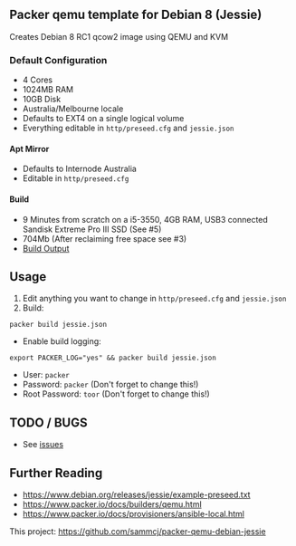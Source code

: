 ## Packer qemu template for Debian 8 (Jessie)
Creates Debian 8 RC1 qcow2 image using QEMU and KVM

### Default Configuration
* 4 Cores
* 1024MB RAM
* 10GB Disk
* Australia/Melbourne locale
* Defaults to EXT4 on a single logical volume
* Everything editable in `http/preseed.cfg` and `jessie.json`

#### Apt Mirror
* Defaults to Internode Australia
* Editable in `http/preseed.cfg`

#### Build
* 9 Minutes from scratch on a i5-3550, 4GB RAM, USB3 connected Sandisk Extreme Pro III SSD (See #5)
* 704Mb (After reclaiming free space see #3)
* [Build Output](build_output.log)

## Usage
1. Edit anything you want to change in `http/preseed.cfg` and `jessie.json`
2. Build:
```
packer build jessie.json
```

* Enable build logging:
```
export PACKER_LOG="yes" && packer build jessie.json
```
* User: `packer`
* Password: `packer` (Don't forget to change this!)
* Root Password: `toor` (Don't forget to change this!)

## TODO / BUGS
* See [issues](https://github.com/sammcj/packer-qemu-debian-jessie/issues)

## Further Reading

* https://www.debian.org/releases/jessie/example-preseed.txt
* https://www.packer.io/docs/builders/qemu.html
* https://www.packer.io/docs/provisioners/ansible-local.html

This project: https://github.com/sammcj/packer-qemu-debian-jessie
